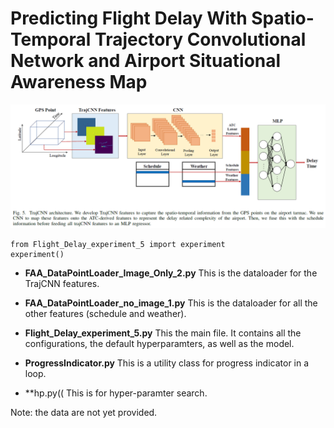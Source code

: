 # Predicting Flight Delay With Spatio-Temporal Trajectory Convolutional Network and Airport Situational Awareness Map

<p align="center">
  <img src=./trajcnn_arch.PNG>
</p>

```{python}
from Flight_Delay_experiment_5 import experiment
experiment()
```

* **FAA_DataPointLoader_Image_Only_2.py**
This is the dataloader for the TrajCNN features.

* **FAA_DataPointLoader_no_image_1.py**
This is the dataloader for all the other features (schedule and weather).

* **Flight_Delay_experiment_5.py**
This the main file. It contains all the configurations, the default hyperparamters, as well as the model.

* **ProgressIndicator.py**
This is a utility class for progress indicator in a loop.

* **hp.py((
This is for hyper-paramter search.

Note: the data are not yet provided.
